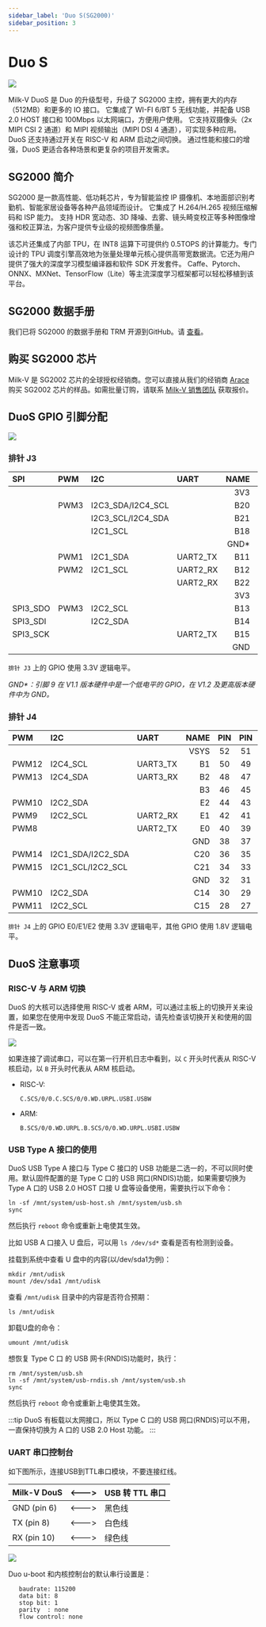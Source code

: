 ```yaml
---
sidebar_label: 'Duo S(SG2000)'
sidebar_position: 3
---
```


# Duo S

<Image src='/docs/duo/duos/duos-v1.1.webp' maxWidth='70%' align='center' />

Milk-V DuoS 是 Duo 的升级型号，升级了 SG2000 主控，拥有更大的内存（512MB）和更多的 IO 接口。 它集成了 WI-FI 6/BT 5 无线功能，并配备 USB 2.0 HOST 接口和 100Mbps 以太网端口，方便用户使用。 它支持双摄像头（2x MIPI CSI 2 通道）和 MIPI 视频输出（MIPI DSI 4 通道），可实现多种应用。 DuoS 还支持通过开关在 RISC-V 和 ARM 启动之间切换。 通过性能和接口的增强，DuoS 更适合各种场景和更复杂的项目开发需求。

## SG2000 简介

SG2000 是一款高性能、低功耗芯片，专为智能监控 IP 摄像机、本地面部识别考勤机、智能家居设备等各种产品领域而设计。 它集成了 H.264/H.265 视频压缩解码和 ISP 能力。 支持 HDR 宽动态、3D 降噪、去雾、镜头畸变校正等多种图像增强和校正算法，为客户提供专业级的视频图像质量。

该芯片还集成了内部 TPU，在 INT8 运算下可提供约 0.5TOPS 的计算能力。专门设计的 TPU 调度引擎高效地为张量处理单元核心提供高带宽数据流。它还为用户提供了强大的深度学习模型编译器和软件 SDK 开发套件。 Caffe、Pytorch、ONNX、MXNet、TensorFlow（Lite）等主流深度学习框架都可以轻松移植到该平台。

## SG2000 数据手册

我们已将 SG2000 的数据手册和 TRM 开源到GitHub。请 [查看](https://github.com/milkv-duo/duo-files/tree/main/duo-s/datasheet)。

## 购买 SG2000 芯片

Milk-V 是 SG2002 芯片的全球授权经销商。您可以直接从我们的经销商 [Arace](https://arace.tech/products/sophon-cv1800b-5pcs) 购买 SG2002 芯片的样品。如需批量订购，请联系 [Milk-V 销售团队](mailto:sales@milkv.io) 获取报价。

## DuoS GPIO 引脚分配

<Image src='/docs/duo/duos/duos-pinout-v1.1.webp' maxWidth='50%' align='center' />

### 排针 J3

<div className='gpio_style'>

| SPI      | PWM  | I2C               | UART     | NAME  | PIN                              | PIN                             | NAME | UART               | PWM  | SPI     | JTAG      |
|:---------|:-----|:------------------|:---------|------:|:--------------------------------:|:-------------------------------:|:-----|:-------------------|:-----|:--------|:----------|
|          |      |                   |          | 3V3   | <div className='orange'>1</div>  | <div className='red'>2</div>    | VSYS |                    |      |         |           |
|          | PWM3 | I2C3_SDA/I2C4_SCL |          | B20   | <div className='green'>3</div>   | <div className='red'>4</div>    | VSYS |                    |      |         |           |
|          |      | I2C3_SCL/I2C4_SDA |          | B21   | <div className='green'>5</div>   | <div className='black'>6</div>  | GND  |                    |      |         |           |
|          |      | I2C1_SCL          |          | B18   | <div className='green'>7</div>   | <div className='green'>8</div>  | A16  | UART0_TX/UART1_TX  | PWM4 |         |           |
|          |      |                   |          | GND\* | <div className='black'>9</div>   | <div className='green'>10</div> | A17  | UART0_RX/UART1_RX  | PWM5 |         |           |
|          | PWM1 | I2C1_SDA          | UART2_TX | B11   | <div className='green'>11</div>  | <div className='green'>12</div> | B19  | UART2_TX           | PWM2 |         |           |
|          | PWM2 | I2C1_SCL          | UART2_RX | B12   | <div className='green'>13</div>  | <div className='black'>14</div> | GND  |                    |      |         |           |
|          |      |                   | UART2_RX | B22   | <div className='green'>15</div>  | <div className='green'>16</div> | A20  |                    |      |         | JTAG_TRST |
|          |      |                   |          | 3V3   | <div className='orange'>17</div> | <div className='green'>18</div> | A19  | UART1_TX/UART1_RTS | PWM7 |         | JTAG_TMS  |
| SPI3_SDO | PWM3 | I2C2_SCL          |          | B13   | <div className='green'>19</div>  | <div className='black'>20</div> | GND  |                    |      |         |           |
| SPI3_SDI |      | I2C2_SDA          |          | B14   | <div className='green'>21</div>  | <div className='green'>22</div> | A18  | UART1_RX/UART1_CTS | PWM6 |         | JTAG_TCK  |
| SPI3_SCK |      |                   | UART2_TX | B15   | <div className='green'>23</div>  | <div className='green'>24</div> | B16  | UART2_RX           |      | SPI3_CS |           |
|          |      |                   |          | GND   | <div className='black'>25</div>  | <div className='green'>26</div> | A28  | UART2_TX/UART1_TX  |      |         |           |


</div>

`排针 J3` 上的 GPIO 使用 3.3V 逻辑电平。

*GND\*：引脚 9 在 V1.1 版本硬件中是一个低电平的 GPIO，在 V1.2 及更高版本硬件中为 GND。*

### 排针 J4

<div className='gpio_style'>

| PWM   | I2C               | UART     | NAME | PIN                             | PIN                              | NAME        | I2C      | PWM   | SD      | SPI       |
|:------|:------------------|:---------|-----:|:-------------------------------:|:--------------------------------:|:------------|:---------|:------|:--------|:----------|
|       |                   |          | VSYS | <div className='red'>52</div>   | <div className='blue'>51</div>   | AUDIO_OUT_R |          |       |         |           |
| PWM12 | I2C4_SCL          | UART3_TX | B1   | <div className='green'>50</div> | <div className='blue'>49</div>   | AUDIO_OUT_L |          |       |         |           |
| PWM13 | I2C4_SDA          | UART3_RX | B2   | <div className='green'>48</div> | <div className='blue'>47</div>   | AUDIO_IN_R  |          |       |         |           |
|       |                   |          | B3   | <div className='green'>46</div> | <div className='blue'>45</div>   | AUDIO_IN_L  |          |       |         |           |
| PWM10 | I2C2_SDA          |          | E2   | <div className='green'>44</div> | <div className='orange'>43</div> | 3V3         |          |       |         |           |
| PWM9  | I2C2_SCL          | UART2_RX | E1   | <div className='green'>42</div> | <div className='green'>41</div>  | C18         | I2C1_SDA | PWM12 | SD1_CLK |           |
| PWM8  |                   | UART2_TX | E0   | <div className='green'>40</div> | <div className='green'>39</div>  | C19         | I2C1_SCL | PWM13 | SD1_CMD |           |
|       |                   |          | GND  | <div className='black'>38</div> | <div className='black'>37</div>  | GND         |          |       |         |           |
| PWM14 | I2C1_SDA/I2C2_SDA |          | C20  | <div className='green'>36</div> | <div className='green'>35</div>  | C16         | I2C1_SDA | PWM8  | SD1_D2  | SPI0_SCK  |
| PWM15 | I2C1_SCL/I2C2_SCL |          | C21  | <div className='green'>34</div> | <div className='green'>33</div>  | C17         | I2C1_SCL | PWM9  | SD1_D3  | SPI0_CS_X |
|       |                   |          | GND  | <div className='black'>32</div> | <div className='black'>31</div>  | GND         |          |       |         |           |
| PWM10 | I2C2_SDA          |          | C14  | <div className='green'>30</div> | <div className='green'>29</div>  | C12         |          | PWM14 |         |           |
| PWM11 | I2C2_SCL          |          | C15  | <div className='green'>28</div> | <div className='green'>27</div>  | C13         |          | PWM15 |         |           |

</div>

`排针 J4` 上的 GPIO E0/E1/E2 使用 3.3V 逻辑电平，其他 GPIO 使用 1.8V 逻辑电平。

## DuoS 注意事项

### RISC-V 与 ARM 切换

DuoS 的大核可以选择使用 RISC-V 或者 ARM，可以通过主板上的切换开关来设置，如果您在使用中发现 DuoS 不能正常启动，请先检查该切换开关和使用的固件是否一致。

<Image src='/docs/duo/duos/duos-arm-riscv-switch.webp' maxWidth='70%' align='center' />

如果连接了调试串口，可以在第一行开机日志中看到，以 `C` 开头时代表从 RISC-V 核启动，以 `B` 开头时代表从 ARM 核启动。

- RISC-V:
  ```
  C.SCS/0/0.C.SCS/0/0.WD.URPL.USBI.USBW
  ```
- ARM:
  ```
  B.SCS/0/0.WD.URPL.B.SCS/0/0.WD.URPL.USBI.USBW
  ```

### USB Type A 接口的使用

DuoS USB Type A 接口与 Type C 接口的 USB 功能是二选一的，不可以同时使用。默认固件配置的是 Type C 口的 USB 网口(RNDIS)功能，如果需要切换为 Type A 口的 USB 2.0 HOST 口接 U 盘等设备使用，需要执行以下命令：

~~~
ln -sf /mnt/system/usb-host.sh /mnt/system/usb.sh
sync
~~~
然后执行 `reboot` 命令或重新上电使其生效。

比如 USB A 口接入 U 盘后，可以用 `ls /dev/sd*` 查看是否有检测到设备。

挂载到系统中查看 U 盘中的内容(以/dev/sda1为例)：
```
mkdir /mnt/udisk
mount /dev/sda1 /mnt/udisk
```
查看 `/mnt/udisk` 目录中的内容是否符合预期：
```
ls /mnt/udisk
```

卸载U盘的命令：
```
umount /mnt/udisk
```

想恢复 Type C 口 的 USB 网卡(RNDIS)功能时，执行：
~~~
rm /mnt/system/usb.sh
ln -sf /mnt/system/usb-rndis.sh /mnt/system/usb.sh
sync
~~~
然后执行 `reboot` 命令或重新上电使其生效。

:::tip
DuoS 有板载以太网接口，所以 Type C 口的 USB 网口(RNDIS)可以不用，一直保持切换为 A 口的 USB 2.0 Host 功能。
:::

### UART 串口控制台

如下图所示，连接USB到TTL串口模块，不要连接红线。

| Milk-V DouS | \<---> | USB 转 TTL 串口 |
| ----------- | ------ | -------------- |
| GND (pin 6) | \<---> | 黑色线          |
| TX (pin  8) | \<---> | 白色线          |
| RX (pin 10) | \<---> | 绿色线          |

<Image src='/docs/duo/duos/duos-serial-port.webp' maxWidth='100%' align='center' />

Duo u-boot 和内核控制台的默认串行设置是：

```
   baudrate: 115200
   data bit: 8
   stop bit: 1
   parity  : none
   flow control: none
```
